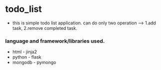 # todo_list

* this is simple todo list application.
can do only two operation --> 1.add task, 2.remove completed task.
### language and framework/libraries used.
  * html - jinja2
  * python - flask
  * mongodb - pymongo
